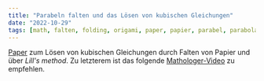 ```yaml
---
title: "Parabeln falten und das Lösen von kubischen Gleichungen"
date: "2022-10-29"
tags: [math, falten, folding, origami, paper, papier, parabel, parabola, kubische_gleichungen, cubic, algebra, youtube, mathologer, lills_method, nullstellen, roots, turtle, laser, schildkröte, pascals_triangle]
---
```

[Paper](http://origametry.net/papers/amer.math.monthly.118.04.307-hull.pdf) zum Lösen von kubischen Gleichungen durch Falten von Papier und über *Lill's method*.
Zu letzterem ist das folgende [Mathologer-Video](https://youtube.com/watch?v=IUC-8P0zXe8) zu empfehlen.

